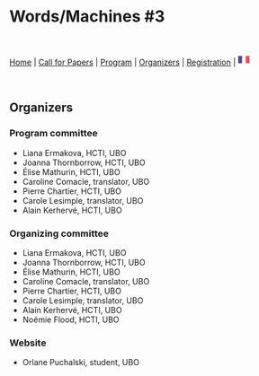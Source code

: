 # Words/Machines #3

<br>

[Home](https://motsmachines.github.io/2021/en) | [Call for Papers](https://motsmachines.github.io/2021/en/cfp) | [Program](https://motsmachines.github.io/2021/en/program) | [Organizers](https://motsmachines.github.io/2021/en/orga) | [Registration](https://motsmachines.github.io/2021/en/registration) | [<img src="FR.png" width="20">](https://motsmachines.github.io/2021/fr/orga)

<br>

## Organizers

### Program committee
- Liana Ermakova, HCTI, UBO
- Joanna Thornborrow, HCTI, UBO
- Élise Mathurin, HCTI, UBO
- Caroline Comacle, translator, UBO
- Pierre Chartier, HCTI, UBO
- Carole Lesimple, translator, UBO
- Alain Kerhervé, HCTI, UBO

### Organizing committee
- Liana Ermakova, HCTI, UBO
- Joanna Thornborrow, HCTI, UBO
- Élise Mathurin, HCTI, UBO
- Caroline Comacle, translator, UBO
- Pierre Chartier, HCTI, UBO
- Carole Lesimple, translator, UBO
- Alain Kerhervé, HCTI, UBO
- Noémie Flood, HCTI, UBO

### Website
- Orlane Puchalski, student, UBO
